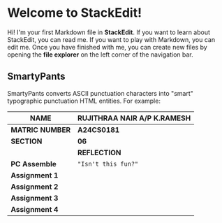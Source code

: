 # Welcome to StackEdit!

Hi! I'm your first Markdown file in **StackEdit**. If you want to learn about StackEdit, you can read me. If you want to play with Markdown, you can edit me. Once you have finished with me, you can create new files by opening the **file explorer** on the left corner of the navigation bar.

## SmartyPants

SmartyPants converts ASCII punctuation characters into "smart" typographic punctuation HTML entities. For example:

|**NAME**           |**RUJITHRAA NAIR A/P K.RAMESH**                              |
|-------------------|-------------------------------------------------------------|
|**MATRIC NUMBER**  |**A24CS0181**                                                |
|**SECTION**        |**06**                                                       |
|                   |**REFLECTION**                                               |
|**PC Assemble**    |`"Isn't this fun?"`                                          |
|**Assignment 1**   |                                                             |
|**Assignment 2**   |                                                             |
|**Assignment 3**   |                                                             |
|**Assignment 4**   |                                                             |


